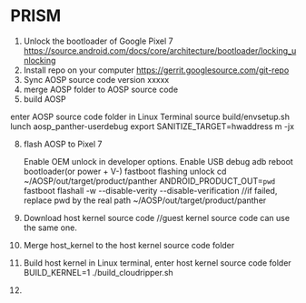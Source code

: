 # PRISM
1. Unlock the bootloader of Google Pixel 7
   https://source.android.com/docs/core/architecture/bootloader/locking_unlocking
3. Install repo on your computer
   https://gerrit.googlesource.com/git-repo
4. Sync AOSP source code version xxxxx
5. merge AOSP folder to AOSP source code
6. build AOSP
   
  enter AOSP source code folder in Linux Terminal
  source build/envsetup.sh
  lunch aosp_panther-userdebug
  export SANITIZE_TARGET=hwaddress
  m -jx       

8. flash AOSP to Pixel 7
   
   Enable OEM unlock in developer options.
   Enable USB debug
   adb reboot bootloader(or power + V-)
   fastboot flashing unlock
   cd ~/AOSP/out/target/product/panther
   ANDROID_PRODUCT_OUT=`pwd` fastboot flashall -w --disable-verity --disable-verification    //if failed, replace pwd by the real path ~/AOSP/out/target/product/panther
   
9. Download host kernel source code   //guest kernel source code can use the same one.
10. Merge host_kernel to the host kernel source code folder
11. Build host kernel
    in Linux terminal, enter host kernel source code folder
    BUILD_KERNEL=1 ./build_cloudripper.sh 
13. 
